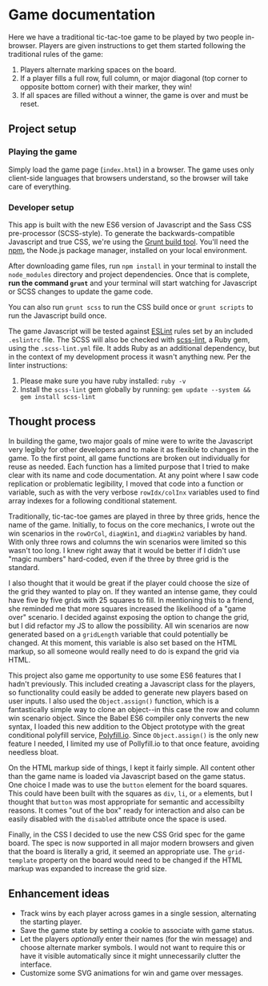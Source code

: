 # Game documentation
Here we have a traditional tic-tac-toe game to be played by two people in-browser. Players are given instructions to get them started following the traditional rules of the game:

1. Players alternate marking spaces on the board.
2. If a player fills a full row, full column, or major diagonal (top corner to opposite bottom corner) with their marker, they win!
3. If all spaces are filled without a winner, the game is over and must be reset.

## Project setup
### Playing the game
Simply load the game page (`index.html`) in a browser. The game uses only client-side languages that browsers understand, so the browser will take care of everything.

### Developer setup
This app is built with the new ES6 version of Javascript and the Sass CSS pre-processor (SCSS-style). To generate the backwards-compatible Javascript and true CSS, we're using the [Grunt build tool](https://gruntjs.com/). You'll need the [npm](https://www.npmjs.org/), the Node.js package manager, installed on your local environment.

After downloading game files, run `npm install` in your terminal to install the `node_modules` directory and project dependencies. Once that is complete, **run the command `grunt`** and your terminal will start watching for Javascript or SCSS changes to update the game code.

You can also run `grunt scss` to run the CSS build once or `grunt scripts` to run the Javascript build once.

The game Javascript will be tested against [ESLint](eslint.org/) rules set by an included `.eslintrc` file. The SCSS will also be checked with [scss-lint](https://github.com/brigade/scss-lint), a Ruby gem, using the `.scss-lint.yml` file. It adds Ruby as an additional dependency, but in the context of my development process it wasn't anything new. Per the linter instructions:

1. Please make sure you have ruby installed: `ruby -v`
2. Install the `scss-lint` gem globally by running: `gem update --system && gem install scss-lint`

## Thought process
In building the game, two major goals of mine were to write the Javascript very legibly for other developers and to make it as flexible to changes in the game. To the first point, all game functions are broken out individually for reuse as needed. Each function has a limited purpose that I tried to make clear with its name and code documentation. At any point where I saw code replication or problematic legibility, I moved that code into a function or variable, such as with the very verbose `rowIdx/colInx` variables used to find array indexes for a following conditional statement.

Traditionally, tic-tac-toe games are played in three by three grids, hence the name of the game. Initially, to focus on the core mechanics, I wrote out the win scenarios in the `rowOrCol`, `diagWin1`, and `diagWin2` variables by hand. With only three rows and columns the win scenarios were limited so this wasn't too long. I knew right away that it would be better if I didn't use "magic numbers" hard-coded, even if the three by three grid is the standard.

I also thought that it would be great if the player could choose the size of the grid they wanted to play on. If they wanted an intense game, they could have five by five grids with 25 squares to fill. In mentioning this to a friend, she reminded me that more squares increased the likelihood of a "game over" scenario. I decided against exposing the option to change the grid, but I did refactor my JS to allow the possibility. All win scenarios are now generated based on a `gridLength` variable that could potentially be changed. At this moment, this variable is also set based on the HTML markup, so all someone would really need to do is expand the grid via HTML.

This project also game me opportunity to use some ES6 features that I hadn't previously. This included creating a Javascript class for the players, so functionality could easily be added to generate new players based on user inputs. I also used the `Object.assign()` function, which is a fantastically simple way to clone an object--in this case the row and column win scenario object. Since the Babel ES6 compiler only converts the new syntax, I loaded this new addition to the Object prototype with the great conditional polyfill service, [Polyfill.io](https://polyfill.io/v2/docs/). Since `Object.assign()` is the only new feature I needed, I limited my use of Pollyfill.io to that once feature, avoiding needless bloat.

On the HTML markup side of things, I kept it fairly simple. All content other than the game name is loaded via Javascript based on the game status. One choice I made was to use the `button` element for the board squares. This could have been built with the squares as `div`, `li`, or `a` elements, but I thought that `button` was most appropriate for semantic and accessibilty reasons. It comes "out of the box" ready for interaction and also can be easily disabled with the `disabled` attribute once the space is used.

Finally, in the CSS I decided to use the new CSS Grid spec for the game board. The spec is now supported in all major modern browsers and given that the board is literally a grid, it seemed an appropriate use. The `grid-template` property on the board would need to be changed if the HTML markup was expanded to increase the grid size.

## Enhancement ideas

- Track wins by each player across games in a single session, alternating the starting player.
- Save the game state by setting a cookie to associate with game status.
- Let the players *optionally* enter their names (for the win message) and choose alternate marker symbols. I would not want to require this or have it visible automatically since it might unnecessarily clutter the interface.
- Customize some SVG animations for win and game over messages.
